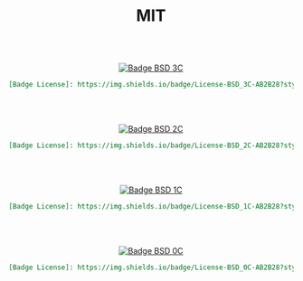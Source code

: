 
<div align = center>

# MIT

<br>
<br>

[![Badge BSD 3C]][BSD 3C]

```markdown
[Badge License]: https://img.shields.io/badge/License-BSD_3C-AB2B28?style=for-the-badge
```

<br>
<br>

[![Badge BSD 2C]][BSD 2C]

```markdown
[Badge License]: https://img.shields.io/badge/License-BSD_2C-AB2B28?style=for-the-badge
```

<br>
<br>

[![Badge BSD 1C]][BSD 1C]

```markdown
[Badge License]: https://img.shields.io/badge/License-BSD_1C-AB2B28?style=for-the-badge
```

<br>
<br>

[![Badge BSD 0C]][BSD 0C]

```markdown
[Badge License]: https://img.shields.io/badge/License-BSD_0C-AB2B28?style=for-the-badge
```

</div>


<!----------------------------------{ Licenses }------------------------------->

[BSD 3C]: https://opensource.org/licenses/BSD-3-Clause
[BSD 2C]: https://opensource.org/licenses/BSD-2-Clause
[BSD 1C]: https://opensource.org/licenses/BSD-1-Clause
[BSD 0C]: https://opensource.org/licenses/0BSD


<!----------------------------------{ Badges }--------------------------------->

[Badge BSD 3C]: https://img.shields.io/badge/License-BSD_3C-AB2B28?style=for-the-badge
[Badge BSD 2C]: https://img.shields.io/badge/License-BSD_2C-AB2B28?style=for-the-badge
[Badge BSD 1C]: https://img.shields.io/badge/License-BSD_1C-AB2B28?style=for-the-badge
[Badge BSD 0C]: https://img.shields.io/badge/License-BSD_0C-AB2B28?style=for-the-badge